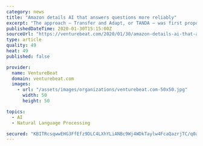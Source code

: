 ```yaml
---
category: news
title: "Amazon details AI that answers questions more reliably"
excerpt: "The approach — Transfer and Adapt, or TANDA — was first proposed late last year but has since been refined. As the researchers explain, they used transfer learning — a technique where an AI model pretrained on a task (here, word sequence prediction) is fine-tuned on another (here, answer selection) — with an intermediate step between ..."
publishedDateTime: 2020-01-30T15:15:00Z
sourceUrl: "https://venturebeat.com/2020/01/30/amazon-details-ai-that-answers-questions-more-reliably/"
type: article
quality: 49
heat: 49
published: false

provider:
  name: VentureBeat
  domain: venturebeat.com
  images:
    - url: "/assets/images/organizations/venturebeat.com-50x50.jpg"
      width: 50
      height: 50

topics:
  - AI
  - Natural Language Processing

secured: "KBITRcsqwwEHG3FfEfz9DLC4LXhYLiANBc9Wj4WDkTaylw4FcaQazrjTC/q0a2dyfJfW+OSwYWp2w2hWC/83HbsTSs461aa1LiPcwI8dkihV07loFt5chNDJi5jOpAn5q5AHu9QEwxm8S/uJvpxNiQHOBeffFvKPl9HGXwoWOwmAOo23NHTpZqpbQ2VBUOFtfSWTCIZJzTHjqOoP0D/oNR6seeUsCnXKiduxMcJMU4gYwZUQK2elUfoxhl3yqpl1soFlVySczH+AEGUnOz0HF2cm+7hpPipWhBDhqlRFc7ZMJQB5qN4kuvFoAm6x9R7NnlMVmRUkBxw38ETM6vAE1bfoZpXtIHFE6QvgI3O1CsvKzLhhiPBDVw2S9l7Cyxi8q8qot+lAz175tWbRBPLRXf7B2B/NIT0lM5GM6dud4AMkqiI/UV2KjlzGKUzTULxUiJuTn2/fY7qGLITva0PFruPYkK2ahksw6s5Xn53D+h8=;yh1d2KNKyq5fVa8tQQN6EQ=="
---
```


